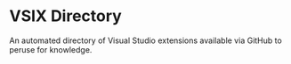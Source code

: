 # VSIX Directory

An automated directory of Visual Studio extensions available via GitHub to peruse for knowledge.
